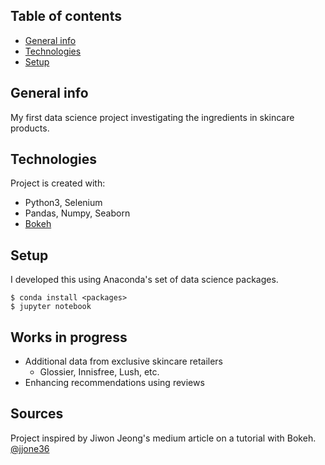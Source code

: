 ## Table of contents
* [General info](#general-info)
* [Technologies](#technologies)
* [Setup](#setup)

## General info
My first data science project investigating the ingredients in skincare products.

## Technologies
Project is created with:
* Python3, Selenium
* Pandas, Numpy, Seaborn
* [Bokeh](https://docs.bokeh.org/en/latest/index.html)

## Setup
I developed this using Anaconda's set of data science packages.

```
$ conda install <packages>
$ jupyter notebook
```


## Works in progress


- Additional data from exclusive skincare retailers
	-	Glossier, Innisfree, Lush, etc.
- Enhancing recommendations using reviews


## Sources
Project inspired by Jiwon Jeong's medium article on a tutorial with Bokeh.  [@jjone36](https://towardsdatascience.com/for-your-skin-beauty-mapping-cosmetic-items-with-bokeh-af7523ca68e5)
